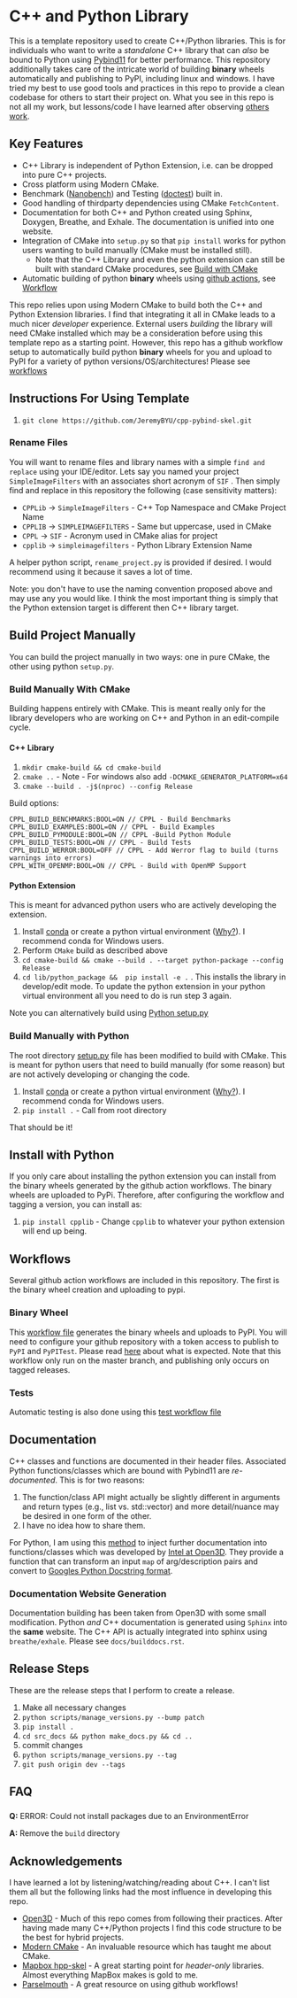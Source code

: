 # C++ and Python Library

This is a template repository used to create  C++/Python libraries. This is for individuals who want to write a *standalone* C++ library that can *also* be bound to Python using [Pybind11](https://pybind11.readthedocs.io/en/stable/) for better performance. This repository additionally takes care of the intricate world of building **binary** wheels automatically and publishing to PyPI, including linux and windows. I have tried my best to use good tools and practices in this repo to provide a clean codebase for others to start their project on. What you see in this repo is not all my work, but lessons/code I have learned after observing [others work](#acknowledgements). 

## Key Features

* C++ Library is independent of Python Extension, i.e. can be dropped into pure C++ projects.
* Cross platform using Modern CMake.
* Benchmark ([Nanobench](https://github.com/martinus/nanobench)) and Testing ([doctest](https://github.com/onqtam/doctest)) built in.
* Good handling of thirdparty dependencies using CMake `FetchContent`.
* Documentation for both C++ and Python created using Sphinx, Doxygen, Breathe, and Exhale. The documentation is unified into one website.
* Integration of CMake into `setup.py` so that `pip install` works for python users wanting to build manually (CMake must be installed still).
    *  Note that the C++ Library and even the python extension can still be built with standard CMake procedures, see [Build with CMake](#build-manually-with-cmake)
* Automatic building of python **binary** wheels using [github actions](https://docs.github.com/en/free-pro-team@latest/actions/learn-github-actions), see [Workflow](#workflow)

This repo relies upon using Modern CMake to build both the C++ and Python Extension libraries. I find that integrating it all in CMake leads to a much nicer *developer* experience. External users *building* the library will need CMake installed which may be a consideration before using this template repo as a starting point. However, this repo has a github workflow setup to automatically build python **binary** wheels for you and upload to PyPI for a variety of python versions/OS/architectures! Please see [workflows](#workflows)

## Instructions For Using Template

1. `git clone https://github.com/JeremyBYU/cpp-pybind-skel.git`

### Rename Files

You will want to rename files and library names with a simple `find and replace` using your IDE/editor. Lets say you named your project `SimpleImageFilters` with an associates short acronym of `SIF` . Then simply find and replace in this repository the following (case sensitivity matters):

* `CPPLib` -> `SimpleImageFilters` - C++ Top Namespace and CMake Project Name
* `CPPLIB` -> `SIMPLEIMAGEFILTERS` - Same but uppercase, used in CMake
* `CPPL` -> `SIF` - Acronym used in CMake alias for project
* `cpplib` -> `simpleimagefilters` - Python Library Extension Name

A helper python script, `rename_project.py` is provided if desired. I would recommend using it because it saves a lot of time.

Note: you don't have to use the naming convention proposed above and may use any you would like. I think the most important thing is simply that the Python extension target is different then C++ library target.

## Build Project Manually

You can build the project manually in two ways: one in pure CMake, the other using python `setup.py`.
### Build Manually With CMake

Building happens entirely with CMake. This is meant really only for the library developers who are working on C++ and Python in an edit-compile cycle.

#### C++ Library

1. `mkdir cmake-build && cd cmake-build` 
2. `cmake ..` -  Note - For windows also add `-DCMAKE_GENERATOR_PLATFORM=x64` 
3. `cmake --build . -j$(nproc) --config Release`

Build options:

```text
CPPL_BUILD_BENCHMARKS:BOOL=ON // CPPL - Build Benchmarks
CPPL_BUILD_EXAMPLES:BOOL=ON // CPPL - Build Examples
CPPL_BUILD_PYMODULE:BOOL=ON // CPPL -Build Python Module
CPPL_BUILD_TESTS:BOOL=ON // CPPL - Build Tests
CPPL_BUILD_WERROR:BOOL=OFF // CPPL - Add Werror flag to build (turns warnings into errors)
CPPL_WITH_OPENMP:BOOL=ON // CPPL - Build with OpenMP Support
```

#### Python Extension

This is meant for advanced python users who are actively developing the extension.

1. Install [conda](https://conda.io/projects/conda/en/latest/) or create a python virtual environment ([Why?](https://medium.freecodecamp.org/why-you-need-python-environments-and-how-to-manage-them-with-conda-85f155f4353c)). I recommend conda for Windows users.
2. Perform `CMake` build as described above
3. `cd cmake-build && cmake --build . --target python-package --config Release` 
4. `cd lib/python_package &&  pip install -e .` . This installs the library in develop/edit mode. To update the python extension in your python virtual environment all you need to do is run step 3 again.

<!-- You can build a binary wheel that you can distribute to users with your **exact** same platform by

1. `cmake --build . --target pip-package --config Release`  -->

<!-- The wheel should then be at `cmake-build\lib\python_package\pip_package`.  -->
Note you can alternatively build using [Python setup.py](#build-manually-with-python)

### Build Manually with Python

The root directory [setup.py](setup.py) file has been modified to build with CMake. This is meant for python users that need to build manually (for some reason) but are not actively developing or changing the code.

1. Install [conda](https://conda.io/projects/conda/en/latest/) or create a python virtual environment ([Why?](https://medium.freecodecamp.org/why-you-need-python-environments-and-how-to-manage-them-with-conda-85f155f4353c)). I recommend conda for Windows users.
2. `pip install .` - Call from root directory

That should be it!

## Install with Python

If you only care about installing the python extension you can install from the binary wheels generated by the github action workflows. The binary wheels are uploaded to PyPi. Therefore, after configuring the workflow and tagging a version, you can install as:

1. `pip install cpplib` - Change `cpplib` to whatever your python extension will end up being.

## Workflows

Several github action workflows are included in this repository. The first is the binary wheel creation and uploading to pypi.

### Binary Wheel

This [workflow file](.github/workflows/wheels.yml) generates the binary wheels and uploads to PyPI. You will need to configure your github repository with a token access to publish to `PyPI` and `PyPITest`. Please read [here](https://github.com/pypa/gh-action-pypi-publish) about what is expected. Note that this workflow only run on the master branch, and publishing only occurs on tagged releases.

### Tests

Automatic testing is also done using this [test workflow file](.github/workflows/tests.yml) 
## Documentation

C++ classes and functions are documented in their header files. Associated Python functions/classes which are bound with Pybind11 are *re-documented*. This is for two reasons:

1. The function/class API might actually be slightly different in arguments and return types (e.g., list vs. std::vector) and more detail/nuance may be desired in one form of the other.
2. I have no idea how to share them.

For Python, I am using this [method](./src/Python/cpplib_pybind/docstring/docstring.hpp) to inject further documentation into functions/classes which was developed by [Intel at Open3D](https://github.com/intel-isl/Open3D). They provide a function that can transform an input `map` of arg/description pairs and convert to [Googles Python Docstring format](https://sphinxcontrib-napoleon.readthedocs.io/en/latest/example_google.html).

### Documentation Website Generation

Documentation building has been taken from Open3D with some small modification. Python *and* C++ documentation is generated using `Sphinx` into the **same** website. The C++ API is actually integrated into sphinx using `breathe/exhale`. Please see `docs/builddocs.rst`.


## Release Steps

These are the release steps that I perform to create a release.

1. Make all necessary changes
2. `python scripts/manage_versions.py --bump patch`
3. `pip install .`
4. `cd src_docs && python make_docs.py && cd ..`
5. commit changes
6. `python scripts/manage_versions.py --tag`
7. `git push origin dev --tags`

## FAQ

###
**Q:** ERROR: Could not install packages due to an EnvironmentError

**A:** Remove the `build` directory
## Acknowledgements

I have learned a lot by listening/watching/reading about C++. I can't list them all but the following links had the most influence in developing this repo.

* [Open3D](https://github.com/intel-isl/Open3D) - Much of this repo comes from following their practices.  After having made many C++/Python projects I find this code structure to be the best for hybrid projects.
* [Modern CMake](https://cliutils.gitlab.io/modern-cmake/) - An invaluable resource which has taught me about CMake.
* [Mapbox hpp-skel](https://github.com/mapbox/hpp-skel) - A great starting point for *header-only* libraries. Almost everything MapBox makes is gold to me.
* [Parselmouth](https://github.com/YannickJadoul/Parselmouth) - A great resource on using github workflows!




